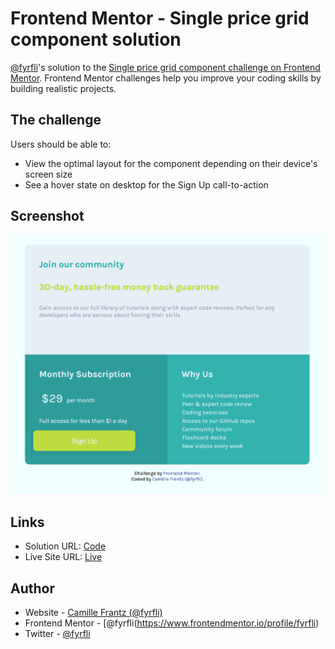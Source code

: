 # Frontend Mentor - Single price grid component solution

[@fyrfli](https://www.frontendmentor.io/profile/fyrfli)'s solution to the [Single price grid component challenge on Frontend Mentor](https://www.frontendmentor.io/challenges/single-price-grid-component-5ce41129d0ff452fec5abbbc). Frontend Mentor challenges help you improve your coding skills by building realistic projects. 

## The challenge

Users should be able to:

- View the optimal layout for the component depending on their device's screen size
- See a hover state on desktop for the Sign Up call-to-action

## Screenshot
![](images/single-price-grid.png)


## Links

- Solution URL: [Code](https://your-solution-url.com)
- Live Site URL: [Live](https://your-live-site-url.com)


## Author

- Website - [Camille Frantz (@fyrfli)](https://fyrfli.io)
- Frontend Mentor - [@fyrfli(https://www.frontendmentor.io/profile/fyrfli)
- Twitter - [@fyrfli](https://www.twitter.com/fyrfli)
